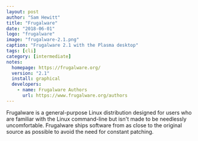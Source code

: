 ```yaml
---
layout: post
author: "Sam Hewitt"
title: "Frugalware"
date: "2018-06-01"
logo: "frugalware"
image: "frugalware-2.1.png"
caption: "Frugalware 2.1 with the Plasma desktop"
tags: [cli]
category: [intermediate]
notes:
  homepage: https://frugalware.org/
  version: "2.1"
  install: graphical
  developers:
    - name: Frugalware Authors
      url: https://www.frugalware.org/authors
---
```


Frugalware is a general-purpose Linux distribution designed for users who are familiar with the Linux command-line but isn't made to be needlessly uncomfortable. Frugalware ships software from as close to the original source as possible to avoid the need for constant patching.